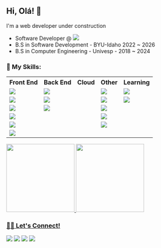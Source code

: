 ## Hi, Olá! 👋


I'm a web developer under construction <br>
- Software Developer @  <img src="https://custom-icon-badges.demolab.com/badge/Ericsson-white.svg?logo=ericsson&logoColor=white">
- B.S in Software Development - BYU-Idaho 2022 ~ 2026 <br>
- B.S in Computer Engineering - Univesp - 2018 ~ 2024


### 🚀 My Skills:
<table style="width:100%">
  <tr>
    <th>Front End</th>
    <th>Back End</th>
    <th>Cloud</th>
    <th>Other</th>
    <th>Learning</th>
  </tr>
  <tr>
    <td><img src="https://img.shields.io/badge/html5-%23E34F26.svg?&style=for-the-badge&logo=html5&logoColor=white"></td>
    <td><img src="https://img.shields.io/badge/npm-%23CB3837.svg?&style=for-the-badge&logo=npm&logoColor=white"></td>
    <td></td>
    <td><img src="https://img.shields.io/badge/git-%23F05032.svg?&style=for-the-badge&logo=git&logoColor=white"></td>
    <td><img src="https://img.shields.io/badge/docker-%23007ACC.svg?&style=for-the-badge&logo=docker&logoColor=white"></td>
  </tr>
  <tr>
    <td><img src="https://img.shields.io/badge/css3-%231572B6.svg?&style=for-the-badge&logo=css3&logoColor=white"></td>
      <td><img src="https://img.shields.io/badge/CSharp-%23563D7C.svg?&style=for-the-badge&logo=csharp&logoColor=white"></td>
    <td></td>
    <td><img src="https://img.shields.io/badge/github-%23181717.svg?&style=for-the-badge&logo=github&logoColor=white"></td>
    <td><img src="https://img.shields.io/badge/kubernetes-%23007ACC.svg?&style=for-the-badge&logo=kubernetes&logoColor=white"></td>
  </tr>
  <tr>
    <td><img src="https://img.shields.io/badge/javascript-%23181717.svg?&style=for-the-badge&logo=javascript&logoColor=yellow"></td>
    <td><img src="https://img.shields.io/badge/.NET-%23563D7C.svg?&style=for-the-badge&logo=.NET&logoColor=white"></td>
    <td></td>
    <td><img src="https://img.shields.io/badge/gitlab-%23F05032.svg?&style=for-the-badge&logo=gitlab&logoColor=white"></td>
    <td></td>
  </tr>
  <tr>
    <td><img src="https://img.shields.io/badge/bootstrap-%23563D7C.svg?&style=for-the-badge&logo=bootstrap&logoColor=white"></td>
<!--     <td><img src="https://img.shields.io/badge/npm-%23CB3837.svg?&style=for-the-badge&logo=npm&logoColor=white"></td> -->
    <td></td>
    <td></td>
     <td><img src="https://img.shields.io/badge/linux-%23181717.svg?&style=for-the-badge&logo=linux&logoColor=white"></td>
    <td></td>   
  </tr>
  <tr>    
    <td><img src="https://img.shields.io/badge/angular-%23DD0031.svg?&style=for-the-badge&logo=angular&logoColor=white"></td>
    <td></td>
    <td></td>
    <td><img src="https://img.shields.io/badge/vsCode-%23007ACC.svg?&style=for-the-badge&logo=visualstudiocode&logoColor=white"></td> 
    <td></td>    
  </tr>
  <tr>
    <td><img src="https://img.shields.io/badge/typescript-3178c6.svg?&style=for-the-badge&logo=typescript&logoColor=white"></td>
    <td></td>
    <td></td>
    <td></td>
    <td></td>
  </tr>
</table>
<!--     <td><img src="https://img.shields.io/badge/render-3bad98.svg?&style=for-the-badge&logo=render&logoColor=white"></td> -->
<!--     <td><img src="https://img.shields.io/badge/bitbucket-%23007ACC.svg?&style=for-the-badge&logo=bitbucket&logoColor=white"></td> -->
<!--     <td><img src="https://img.shields.io/badge/python-%231572B6.svg?&style=for-the-badge&logo=python&logoColor=white"></td> -->
<!--     <td><img src="https://img.shields.io/badge/gitlab-%23F05032.svg?&style=for-the-badge&logo=gitlab&logoColor=white"></td> -->
<!--     <td><img src="https://img.shields.io/badge/node.js-%23339933.svg?&style=for-the-badge&logo=node.js&logoColor=white"></td> -->
<!--     <td><img src="https://img.shields.io/badge/mongodb-%2347A248.svg?&style=for-the-badge&logo=mongodb&logoColor=white"></td> -->
<!--     <td><img src="https://img.shields.io/badge/vue-%234FC08D.svg?&style=for-the-badge&logo=vue.js&logoColor=white"></td> -->
<!--     <td><img src="https://img.shields.io/badge/express-707070.svg?&style=for-the-badge&logo=express&logoColor=white"></td> -->
<div align="start">
  <a href="https://github.com/FelipeSud">
  <img height="180em" src="https://github-readme-stats.vercel.app/api?username=felipeSud&show_icons=true&theme=dark&include_all_commits=true&count_private=true"/>
  <img height="180em" src="https://github-readme-stats.vercel.app/api/top-langs/?username=felipesud&layout=compact&langs_count=7&theme=dark"/>
</div>

### 🤝🏽 Let's Connect!
<a href="https://www.linkedin.com/in/felipe-belisario/"><img src="https://img.shields.io/badge/linkedin-%230077B5.svg?&style=for-the-badge&logo=linkedin&logoColor=white"></a> <a href="https://www.facebook.com/felipesud"><img src="https://img.shields.io/badge/facebook-%231DA1F2.svg?&style=for-the-badge&logo=facebook&logoColor=white"></a> <a href="mailto:felipe@fsbelisario.com.br"><img src="https://img.shields.io/badge/email-%23563D7C.svg?&style=for-the-badge&logo=gmail&logoColor=white"></a> <a href="https://fsbelisario.com.br"><img src="https://img.shields.io/badge/website-%23181717.svg?&style=for-the-badge&logo=firefox&logoColor=white">
<!-- </a> <a href="https://api.whatsapp.com/send?phone=5512992567158&text=Hi!%20How%20are%20you?%20I%20saw%20your%20GitHub's%20repository
"><img src="https://img.shields.io/badge/whatsapp-%FFFF00.svg?&style=for-the-badge&logo=whatsapp&logoColor=white"></a> -->




 
 

   

  
